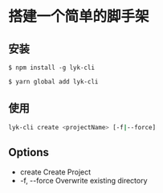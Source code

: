 # 搭建一个简单的脚手架

## 安装

```ch
$ npm install -g lyk-cli

$ yarn global add lyk-cli
```

## 使用

```sh
lyk-cli create <projectName> [-f|--force]
```

## Options

-   create Create Project
-   -f, --force Overwrite existing directory
